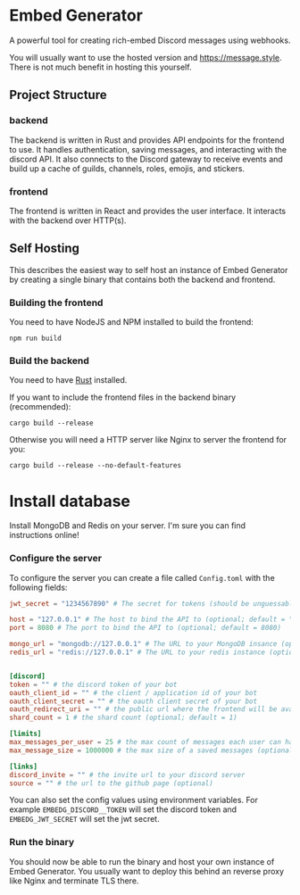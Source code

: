 # Embed Generator

A powerful tool for creating rich-embed Discord messages using webhooks.

You will usually want to use the hosted version and https://message.style. There is not much benefit in hosting this yourself.

## Project Structure

### backend

The backend is written in Rust and provides API endpoints for the frontend to use. It handles authentication, saving messages, and interacting with the discord API.
It also connects to the Discord gateway to receive events and build up a cache of guilds, channels, roles, emojis, and stickers.

### frontend

The frontend is written in React and provides the user interface. It interacts with the backend over HTTP(s).

## Self Hosting

This describes the easiest way to self host an instance of Embed Generator by creating a single binary that contains both the backend and frontend.

### Building the frontend

You need to have NodeJS and NPM installed to build the frontend:

```
npm run build
```

### Build the backend

You need to have [Rust](https://rustup.rs/) installed.

If you want to include the frontend files in the backend binary (recommended):

```
cargo build --release
```

Otherwise you will need a HTTP server like Nginx to server the frontend for you:

```
cargo build --release --no-default-features
```

# Install database

Install MongoDB and Redis on your server. I'm sure you can find instructions online!

### Configure the server

To configure the server you can create a file called `Config.toml` with the following fields:

```toml
jwt_secret = "1234567890" # The secret for tokens (should be unguessable)

host = "127.0.0.1" # The host to bind the API to (optional; default = "127.0.0.1")
port = 8080 # The port to bind the API to (optional; default = 8080)

mongo_url = "mongodb://127.0.0.1" # The URL to your MongoDB insance (optional; default = "mongodb://127.0.0.1")
redis_url = "redis://127.0.0.1" # The URL to your redis instance (optional; default = "redis://127.0.0.1")


[discord]
token = "" # the discord token of your bot
oauth_client_id = "" # the client / application id of your bot
oauth_client_secret = "" # the oauth client secret of your bot
oauth_redirect_uri = "" # the public url where the frontend will be available (must be added on Discord as the oauth redirect uri)
shard_count = 1 # the shard count (optional; default = 1)

[limits]
max_messages_per_user = 25 # the max count of messages each user can have (optional; default = 25)
max_message_size = 1000000 # the max size of a saved messages (optional; default = ~1MB)

[links]
discord_invite = "" # the invite url to your discord server
source = "" # the url to the github page (optional)
```

You can also set the config values using environment variables. For example `EMBEDG_DISCORD__TOKEN` will set the discord token and `EMBEDG_JWT_SECRET` will set the jwt secret.

### Run the binary

You should now be able to run the binary and host your own instance of Embed Generator. You usually want to deploy this behind an reverse proxy like Nginx and terminate TLS there.
